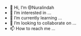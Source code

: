 - 👋 Hi, I’m @Nuralindah
- 👀 I’m interested in ...
- 🌱 I’m currently learning ...
- 💞️ I’m looking to collaborate on ...
- 📫 How to reach me ...

<!---
Nuralindah/Nuralindah is a ✨ special ✨ repository because its `README.md` (this file) appears on your GitHub profile.
You can click the Preview link to take a look at your changes.
--->
